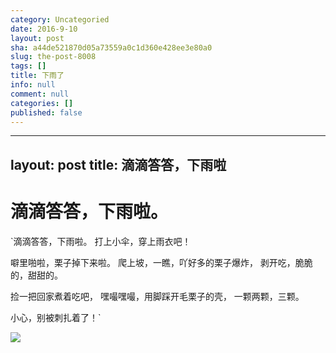 ```yaml
---
category: Uncategoried
date: 2016-9-10
layout: post
sha: a44de521870d05a73559a0c1d360e428ee3e80a0
slug: the-post-8008
tags: []
title: 下雨了
info: null
comment: null
categories: []
published: false
---
```

---
layout: post
title: 滴滴答答，下雨啦
---

# 滴滴答答，下雨啦。

`滴滴答答，下雨啦。
打上小伞，穿上雨衣吧！

噼里啪啦，栗子掉下来啦。
爬上坡，一瞧，吖好多的栗子爆炸，
剥开吃，脆脆的，甜甜的。

捡一把回家煮着吃吧，
嘿嘬嘿嘬，用脚踩开毛栗子的壳，
一颗两颗，三颗。

小心，别被刺扎着了！`

![](http://od9niacsj.bkt.clouddn.com/IMG_8263.JPG)
